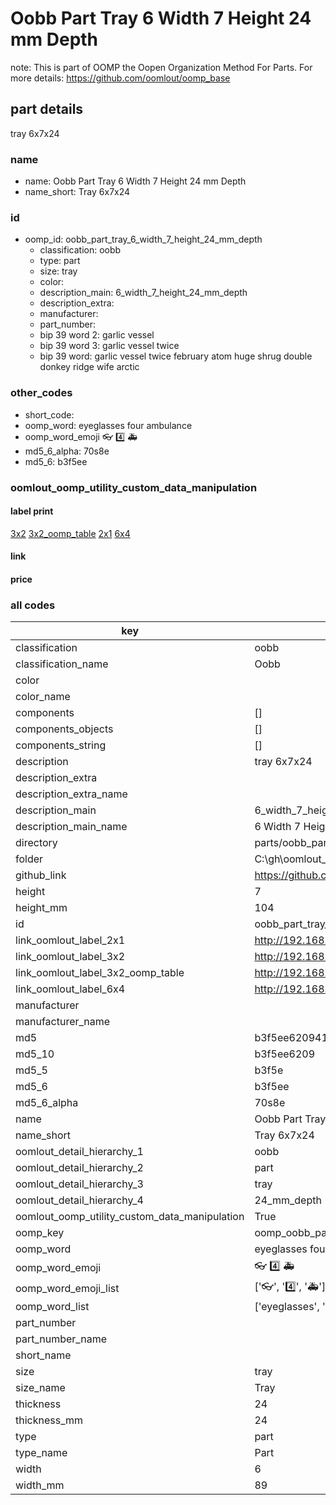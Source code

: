 # Oobb Part Tray 6 Width 7 Height 24 mm Depth  

note: This is part of OOMP the Oopen Organization Method For Parts. For more details: https://github.com/oomlout/oomp_base

##  part details
  



tray 6x7x24



### name
* name: Oobb Part Tray 6 Width 7 Height 24 mm Depth
* name_short: Tray 6x7x24 
### id
* oomp_id: oobb_part_tray_6_width_7_height_24_mm_depth
  * classification: oobb
  * type: part
  * size: tray
  * color: 
  * description_main: 6_width_7_height_24_mm_depth
  * description_extra: 
  * manufacturer: 
  * part_number: 
  * bip 39 word 2: garlic vessel
  * bip 39 word 3: garlic vessel twice
  * bip 39 word: garlic vessel twice february atom huge shrug double donkey ridge wife arctic

### other_codes
* short_code: 
* oomp_word: eyeglasses four ambulance
* oomp_word_emoji :eyeglasses: :four: :ambulance:
* md5_6_alpha: 70s8e
* md5_6: b3f5ee






### oomlout_oomp_utility_custom_data_manipulation
#### label print
[3x2](http://192.168.1.245:1112/?label=oomp%2070s8e)
[3x2_oomp_table](http://192.168.1.108:1112/?label=oomp%2070s8e)
[2x1](http://192.168.1.242:1112/?label=oomp%2070s8e)
[6x4](http://192.168.1.55:1112/?label=oomp%2070s8e)    

#### link

                              

#### price







### all codes 
| key | value |  
| --- | --- |  
| classification | oobb |  
| classification_name | Oobb |  
| color |  |  
| color_name |  |  
| components | [] |  
| components_objects | [] |  
| components_string | [] |  
| description | tray 6x7x24 |  
| description_extra |  |  
| description_extra_name |  |  
| description_main | 6_width_7_height_24_mm_depth |  
| description_main_name | 6 Width 7 Height 24 mm Depth |  
| directory | parts/oobb_part_tray_6_width_7_height_24_mm_depth |  
| folder | C:\gh\oomlout_oobb_version_4_generated_parts\parts\oobb_part_tray_6_width_7_height_24_mm_depth |  
| github_link | https://github.com/oomlout/oomlout_oomp_part_src/tree/main/parts/oobb_part_tray_6_width_7_height_24_mm_depth |  
| height | 7 |  
| height_mm | 104 |  
| id | oobb_part_tray_6_width_7_height_24_mm_depth |  
| link_oomlout_label_2x1 | http://192.168.1.242:1112/?label=oomp%2070s8e |  
| link_oomlout_label_3x2 | http://192.168.1.245:1112/?label=oomp%2070s8e |  
| link_oomlout_label_3x2_oomp_table | http://192.168.1.108:1112/?label=oomp%2070s8e |  
| link_oomlout_label_6x4 | http://192.168.1.55:1112/?label=oomp%2070s8e |  
| manufacturer |  |  
| manufacturer_name |  |  
| md5 | b3f5ee620941b8e9ba872545d6bcc2fe |  
| md5_10 | b3f5ee6209 |  
| md5_5 | b3f5e |  
| md5_6 | b3f5ee |  
| md5_6_alpha | 70s8e |  
| name | Oobb Part Tray 6 Width 7 Height 24 mm Depth |  
| name_short | Tray 6x7x24  |  
| oomlout_detail_hierarchy_1 | oobb |  
| oomlout_detail_hierarchy_2 | part |  
| oomlout_detail_hierarchy_3 | tray |  
| oomlout_detail_hierarchy_4 | 24_mm_depth |  
| oomlout_oomp_utility_custom_data_manipulation | True |  
| oomp_key | oomp_oobb_part_tray_6_width_7_height_24_mm_depth |  
| oomp_word | eyeglasses four ambulance |  
| oomp_word_emoji | :eyeglasses: :four: :ambulance: |  
| oomp_word_emoji_list | [':eyeglasses:', ':four:', ':ambulance:'] |  
| oomp_word_list | ['eyeglasses', 'four', 'ambulance'] |  
| part_number |  |  
| part_number_name |  |  
| short_name |  |  
| size | tray |  
| size_name | Tray |  
| thickness | 24 |  
| thickness_mm | 24 |  
| type | part |  
| type_name | Part |  
| width | 6 |  
| width_mm | 89 |  
